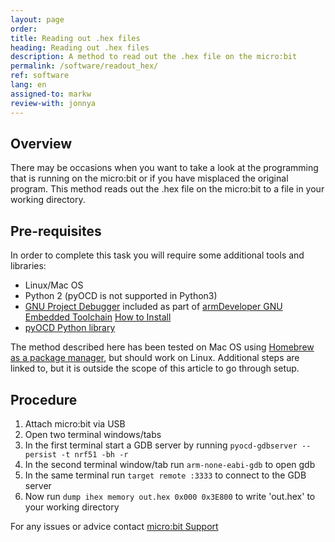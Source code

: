 ```yaml
---
layout: page
order:
title: Reading out .hex files
heading: Reading out .hex files
description: A method to read out the .hex file on the micro:bit
permalink: /software/readout_hex/
ref: software
lang: en
assigned-to: markw
review-with: jonnya
---
```



## Overview

There may be occasions when you want to take a look at the programming that is running on the micro:bit or if you have misplaced the original program. This method reads out the .hex file on the micro:bit to a file in your working directory.

## Pre-requisites

In order to complete this task you will require some additional tools and libraries:

  - Linux/Mac OS
  - Python 2 (pyOCD is not supported in Python3)
  - [GNU Project Debugger](https://www.gnu.org/software/gdb/) included as part of [armDeveloper GNU Embedded Toolchain](https://developer.arm.com/open-source/gnu-toolchain/gnu-rm/downloads) [How to Install](https://gnu-mcu-eclipse.github.io/toolchain/arm/install/)
  - [pyOCD Python library](https://github.com/mbedmicro/pyOCD)

The method described here has been tested on Mac OS  using [Homebrew as a package manager](https://brew.sh/), but should work on Linux. Additional steps are linked to, but it is outside the scope of this article to go through setup.

## Procedure

1. Attach micro:bit via USB
2. Open two terminal windows/tabs
3. In the first terminal start a GDB server by running ```pyocd-gdbserver --persist -t nrf51 -bh -r```
4. In the second terminal window/tab run ```arm-none-eabi-gdb``` to open gdb
5. In the same terminal run ```target remote :3333``` to connect to the GDB server
6. Now run ```dump ihex memory out.hex 0x000 0x3E800``` to write 'out.hex' to your working directory

For any issues or advice contact [micro:bit Support](http://support.microbit.org)
